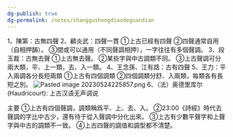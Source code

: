 ```yaml
---
dg-publish: true
dg-permalink: /notes/shanggushengdiaodeguandian
---
```

1、陳第：古無四聲
2、顧炎武：四聲一貫
①上古已經有四聲
②四聲通常自用（自相押韻）。
③間或可以通用（不同聲調相押），一字往往有多個聲調。
3、段玉裁：古無去聲
①上古無去聲。
②某些字與中古調類不同。
③上古聲調可分兩大類，平、上一類，去、入一類。
4、王念孫、江有誥：古有四聲
5、王力：平入兩調各分長短兩類
①上古有四個調類
②四個調類分舒、入兩類，每類各有長短之別。
![Pasted image 20230524225857.png](/img/user/09%20settings/Z%20attachment/Pasted%20image%2020230524225857.png)
6、（法）奥德里库尔 (Haudricourt): 上古汉语无声调说


主要
①上古有四個聲調，調類稱爲平、上、去、入。
②23:00《詩經》時代去聲調的字比中古少，還有待于從入聲調中分化出來。
③上古有少數平聲字和上聲字與中古的調類不一致。
④上古四聲的調值和調型都不清楚。